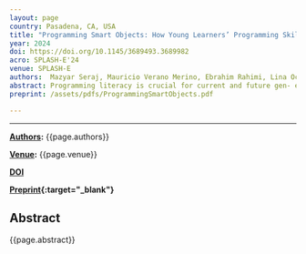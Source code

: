 ```yaml
---
layout: page
country: Pasadena, CA, USA
title: "Programming Smart Objects: How Young Learners’ Programming Skills, Attitudes, and Perception Are Influenced"
year: 2024
doi: https://doi.org/10.1145/3689493.3689982
acro: SPLASH-E'24
venue: SPLASH-E
authors:  Mazyar Seraj, Mauricio Verano Merino, Ebrahim Rahimi, Lina Ochoa
abstract: Programming literacy is crucial for current and future gen- erations of young learners, irrespective of their career paths. Programming education is thus essential, making teaching methods and tools to be tailored to the target audience. In this context, contemporary visual programming environ- ments, particularly block-based programming, have become instrumental in introducing programming concepts to young learners. Educational theories such as Constructionism ad- vocate an approach centered on the learner to deepen and motivate learning. In computer science, these theories can be applied by providing hands-on experiences that connect computer science to real-life situations through the manip- ulation or construction of physical and tangible computa- tional devices. This study explores the impact of creating a smart object for a smart home using block-based program- ming on young learners’ attitudes and perceptions toward programming and their programming skills acquisition. An introductory programming workshop involved 28 8𝑡h grade students from a secondary school constructing and program- ming a smart-lighting object in a smart home setting. Perfor- mance, attitude, and perception trajectories were assessed through repeated questionnaires. Our results indicate that constructing and programming a real-life smart object en- hances learners’ confidence and programming skills. This paper contributes to programming education literature by demonstrating the potential of block-based programming, specifically in the context of state-of-the-art smart technolo- gies, to foster programming skills and develop positive atti- tudes and perceptions among learners.
preprint: /assets/pdfs/ProgrammingSmartObjects.pdf

---
```


---

**[Authors](#):** {{page.authors}}

**[Venue](#):** {{page.venue}}


**[DOI]({{page.doi}})**  


**[Preprint]({{page.preprint}}){:target="_blank"}** 

## Abstract

{{page.abstract}}